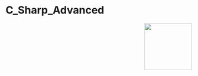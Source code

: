 # C_Sharp_Advanced

<img src="https://user-images.githubusercontent.com/43417474/51799125-ef4ead80-2236-11e9-9a57-dbc6d329d7fe.jpg" height="128" align="right">
